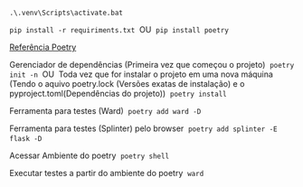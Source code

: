
```.\.venv\Scripts\activate.bat```&nbsp;

```pip install -r requiriments.txt```&nbsp;
OU&nbsp;
```pip install poetry```&nbsp;

<a href="https://www.facebook.com/isaias.santos.dsouza/" target="_blank">Referência Poetry</a>&nbsp;

Gerenciador de dependências (Primeira vez que começou o projeto)&nbsp;
```poetry init -n```&nbsp;
OU&nbsp;
Toda vez que for instalar o projeto em uma nova máquina (Tendo o aquivo poetry.lock (Versões exatas de instalação) e o pyproject.toml(Dependências do projeto))&nbsp;
```poetry install```&nbsp;

Ferramenta para testes (Ward)&nbsp;
```poetry add ward -D```&nbsp;

Ferramenta para testes (Splinter) pelo browser&nbsp;
```poetry add splinter -E flask -D```&nbsp;

Acessar Ambiente do poetry&nbsp;
```poetry shell```&nbsp;

Executar testes a partir do ambiente do poetry&nbsp;
```ward```&nbsp;

